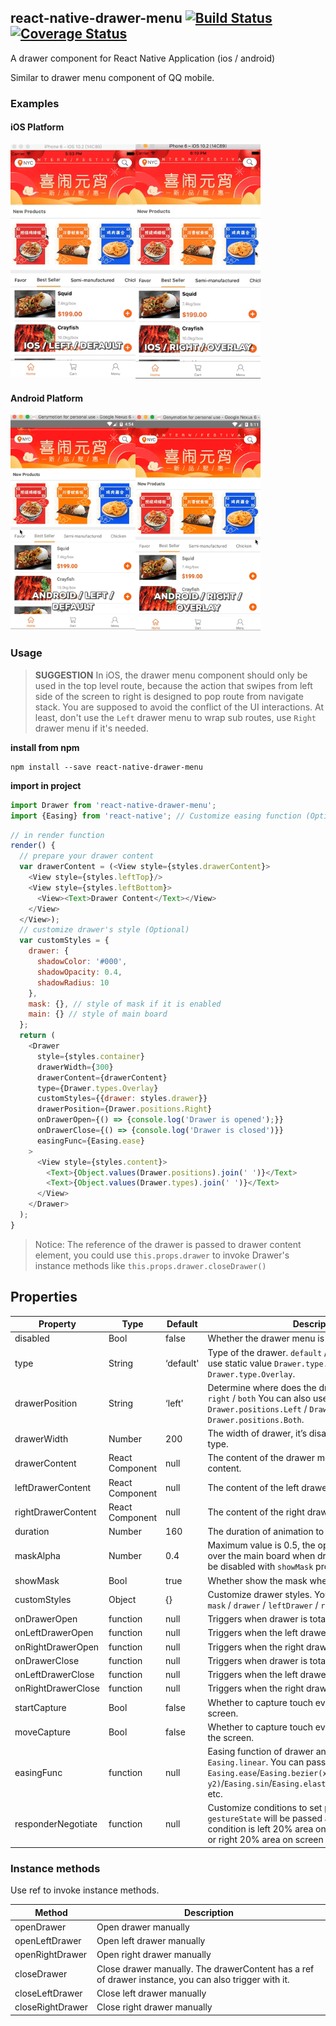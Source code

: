 ## react-native-drawer-menu [![Build Status](https://travis-ci.org/Tinysymphony/react-native-drawer-menu.svg?branch=master)](https://travis-ci.org/Tinysymphony/react-native-drawer-menu) [![Coverage Status](https://coveralls.io/repos/github/Tinysymphony/react-native-drawer-menu/badge.svg?branch=master)](https://coveralls.io/github/Tinysymphony/react-native-drawer-menu?branch=master)

A drawer component for React Native Application (ios / android)

Similar to drawer menu component of QQ mobile.

### Examples

#### iOS Platform

<a href="#ios-left" id="ios-left"><img src="./GIF/ios-left-default.gif"  align="left" width="200"></a>

<a href="#ios-right" id="ios-right"><img src="./GIF/ios-right-overlay.gif" width="200"/></a>

#### Android Platform

<a href="#android-left" id="android-left"><img src="./GIF/android-left-default.gif"  align="left" width="200"></a>

<a href="#android-right" id="android-right"><img src="./GIF/android-right-overlay.gif"  width="200"></a>

### Usage

> **SUGGESTION** In iOS, the drawer menu component should only be used in the top level route, because the action that swipes from left side of the screen to right is designed to pop route from navigate stack. You are supposed to avoid the conflict of the UI interactions. At least, don't use the `Left` drawer menu to wrap sub routes, use `Right` drawer menu if it's needed.

**install from npm**

``` shell
npm install --save react-native-drawer-menu
```

**import in project**

``` js
import Drawer from 'react-native-drawer-menu';
import {Easing} from 'react-native'; // Customize easing function (Optional)
```

```js
// in render function
render() {
  // prepare your drawer content
  var drawerContent = (<View style={styles.drawerContent}>
    <View style={styles.leftTop}/>
    <View style={styles.leftBottom}>
      <View><Text>Drawer Content</Text></View>
    </View>
  </View>);
  // customize drawer's style (Optional)
  var customStyles = {
    drawer: {
      shadowColor: '#000',
      shadowOpacity: 0.4,
      shadowRadius: 10
    },
    mask: {}, // style of mask if it is enabled
    main: {} // style of main board
  };
  return (
    <Drawer
      style={styles.container}
      drawerWidth={300}
      drawerContent={drawerContent}
      type={Drawer.types.Overlay}
      customStyles={{drawer: styles.drawer}}
      drawerPosition={Drawer.positions.Right}
      onDrawerOpen={() => {console.log('Drawer is opened');}}
      onDrawerClose={() => {console.log('Drawer is closed')}}
      easingFunc={Easing.ease}
    >
      <View style={styles.content}>
        <Text>{Object.values(Drawer.positions).join(' ')}</Text>
        <Text>{Object.values(Drawer.types).join(' ')}</Text>
      </View>
    </Drawer>
  );
}
```

> Notice: The reference of the drawer is passed to drawer content element, you could use `this.props.drawer` to invoke Drawer's instance methods like `this.props.drawer.closeDrawer()`

## Properties

| Property | Type | Default | Description |
| --- | --- | --- | --- |
| disabled | Bool | false | Whether the drawer menu is disabled or not. |
| type | String | ‘default' | Type of the drawer. `default` / `overlay` You can also use static value `Drawer.type.Default` / `Drawer.type.Overlay`. |
| drawerPosition | String | ‘left' | Determine where does the drawer come out. `left` / `right` / `both` You can also use static value `Drawer.positions.Left` / `Drawer.positions.Right` / `Drawer.positions.Both`. |
| drawerWidth | Number | 200 | The width of drawer, it’s disabled when use `replace` type. |
| drawerContent | React Component | null | The content of the drawer menu, default is left content. |
| leftDrawerContent | React Component | null | The content of the left drawer menu. |
| rightDrawerContent | React Component | null | The content of the right drawer menu. |
| duration | Number | 160 | The duration of animation to open or close drawer. |
| maskAlpha | Number | 0.4 | Maximum value is 0.5, the opactiy value of the mask over the main board when drawer is open. Mask can be disabled with `showMask` property. |
| showMask | Bool | true | Whether show the mask when drawer is open. |
| customStyles | Object | {} | Customize drawer styles. You can customize `main` / `mask` / `drawer` / `leftDrawer` / `rightDrawer`. |
| onDrawerOpen | function | null | Triggers when drawer is totally opened. |
| onLeftDrawerOpen | function | null | Triggers when the left drawer is totally opened. |
| onRightDrawerOpen | function | null | Triggers when the right drawer is totally opened. |
| onDrawerClose | function | null | Triggers when drawer is totally closed. |
| onLeftDrawerClose | function | null | Triggers when the left drawer is totally closed. |
| onRightDrawerClose | function | null | Triggers when the right drawer is totally closed. |
| startCapture | Bool | false | Whether to capture touch events while clicking on screen. |
| moveCapture | Bool | false | Whether to capture touch events while swiping over the screen. |
| easingFunc | function | null | Easing function of drawer animation, default is `Easing.linear`. You can pass function like `Easing.ease`/`Easing.bezier(x1, y1, x2, y2)`/`Easing.sin`/`Easing.elastic(times)`/`Easing.bounce` etc.  |
| responderNegotiate | function | null | Customize conditions to set pan responder, `evt` & `gestureState` will be passed as arguments. Default condition is left 20% area on screen in `left` Drawer, or right 20% area on screen in `right` Drawer. |


### Instance methods

Use ref to invoke instance methods.

| Method | Description |
| --- | --- |
| openDrawer | Open drawer manually |
| openLeftDrawer | Open left drawer manually |
| openRightDrawer | Open right drawer manually |
| closeDrawer | Close drawer manually. The drawerContent has a ref of drawer instance, you can also trigger with it. |
| closeLeftDrawer | Close left drawer manually |
| closeRightDrawer | Close right drawer manually |
